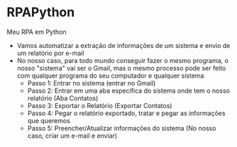 # RPAPython
Meu RPA em Python
- Vamos automatizar a extração de informações de um sistema e envio de um relatório por e-mail
- No nosso caso, para todo mundo conseguir fazer o mesmo programa, o nosso "sistema" vai ser o Gmail, mas o mesmo processo pode ser feito com qualquer programa do seu computador e qualquer sistema
    - Passo 1: Entrar no sistema (entrar no Gmail)
    - Passo 2: Entrar em uma aba específica do sistema onde tem o nosso relatório (Aba Contatos)
    - Passo 3: Exportar o Relatório (Exportar Contatos)
    - Passo 4: Pegar o relatório exportado, tratar e pegar as informações que queremos
    - Passo 5: Preencher/Atualizar informações do sistema (No nosso caso, criar um e-mail e enviar)
